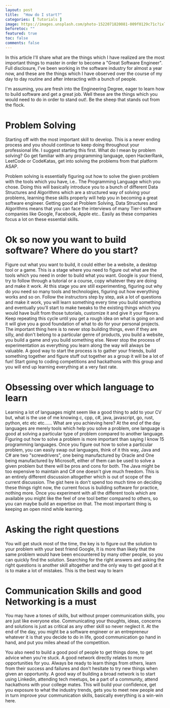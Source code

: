 ```yaml
---
layout: post
title:  "How do I start?"
categories: [ Tutorials ]
image: https://images.unsplash.com/photo-1522071820081-009f0129c71c?ixlib=rb-1.2.1&ixid=eyJhcHBfaWQiOjEyMDd9&auto=format&fit=crop&w=1280&q=60 
beforetoc: ""
featured: true
toc: false
comments: false
---
```


In this article I'll share what are the things which I have realized are the most important things to master in order to become a "Great Software Engineer". Full disclosure, I've been working in the software industry for almost a year now, and these are the things which I have observed over the course of my day to day routine and after interacting with a bunch of people.

I'm assuming, you are fresh into the Engineering Degree, eager to learn how to build software and get a great job. Well these are the things which you would need to do in order to stand out!. Be the sheep that stands out from the flock.

# Problem Solving

Starting off with the most important skill to develop. This is a never ending process and you should continue to keep doing throughout your professional life. I suggest starting this first. What do I mean by problem solving? Go get familiar with any programming language, open HackerRank, LeetCode or CodeKatas, get into solving the problems from that platform ASAP.

Problem solving is essentially figuring out how to solve the given problem with the tools which you have, i.e.. The Programming Language which you chose. Doing this will basically introduce you to a bunch of different Data Structures and Algorithms which are a structured way of solving your problems, learning these skills properly will help you in becoming a great software engineer. Getting good at Problem Solving, Data Structures and Algorithms means that you can face the interviews of many Tier-I software companies like Google, Facebook, Apple etc.. Easily as these companies focus a lot on these essential skills.

# Ok so now you want to build software? Where do you start?

Figure out what you want to build, it could either be a website, a desktop tool or a game. This is a stage where you need to figure out what are the tools which you need in order to build what you want. Google is your friend, try to follow through a tutorial or a course, copy whatever they are doing and make it work. At this stage you are still experimenting, figuring out why do you need so many tools and technologies, figuring out how everything works and so on. Follow the instructors step by step, ask a lot of questions and make it work, you will learn something every time you build something and eventually you'll start to make tweaks to the existing things which you would have built from those tutorials, customize it and give it your flavors. Keep repeating this cycle until you get a rough idea on what is going on and it will give you a good foundation of what to do for your personal projects.
The important thing here is to never stop building things, even if they are silly, and don't belong to a particular genre of products, you build a website, you build a game and you build something else. Never stop the process of experimentation as everything you learn along the way will always be valuable.
A good way to start the process is to gather your friends, build something together and figure stuff out together as a group it will be a lot of fun! Start going to coding competitions and hackathons with this group and you will end up learning everything at a very fast rate.

# Obsessing over which language to learn
Learning a lot of languages might seem like a good thing to add to your CV but, what is the use of me knowing c, cpp, c#, java, javascript, go, rust, python, etc etc etc...... What are you achieving here?
At the end of the day languages are merely tools which help you solve a problem, one language is good at solving a particular type of problem compared to another language. Figuring out how to solve a problem is more important than saying I know 15 programming languages.
Once you figure out how to solve a particular problem, you can easily swap out languages, think of it this way, Java and C# are two "screwdrivers", one being manufactured by Oracle and One being manufactured by Microsoft, either of them can be used to solve a given problem but there will be pros and cons for both. The Java might be too expensive to maintain and C# one doesn't give much freedom. This is an entirely different discussion altogether which is out of scope of the current discussion. The gist here is don't spend too much time on deciding these things right now, the current focus is building software for practice, nothing more. Once you experiment with all the different tools which are available you might like the feel of one tool better compared to others, so you can maybe build an expertise on that. The most important thing is keeping an open mind while learning.

# Asking the right questions

You will get stuck most of the time, the key is to figure out the solution to your problem with your best friend Google, It is more than likely that the same problem would have been encountered by many other people, so you can quickly find the solution. Searching for the right answers and asking the right questions is another skill altogether and the only way to get good at it is to make a lot of mistakes. This is the best way to learn

# Communication Skills and good Networking is a must

You may have a tones of skills, but without proper communication skills, you are just like everyone else. Communicating your thoughts, ideas, concerns and solutions is just as critical as any other skill so never neglect it. At the end of the day, you might be a software engineer or an entrepreneur whatever it is that you decide to do in life, good communication go hand in hand, and put you miles ahead of the competition.

You also need to build a good pool of people to get things done, to get advice when you're stuck. A good network directly relates to more opportunities for you. Always be ready to learn things from others, learn from their success and failures and don't hesitate to try new things when given an opportunity. A good way of building a broad network is to start using Linkedin, attending tech meetups, be a part of a community, attend hackathons with your college mates. This will build your confidence, get you exposure to what the industry trends, gets you to meet new people and in turn improve your communication skills, basically everything is a win-win here.